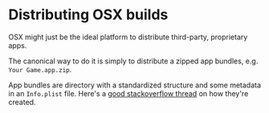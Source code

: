
# Distributing OSX builds

OSX might just be the ideal platform to distribute third-party, proprietary apps.

The canonical way to do it is simply to distribute a zipped app bundles,
e.g. `Your Game.app.zip`.

App bundles are directory with a standardized structure and some metadata
in an `Info.plist` file. Here's a [good stackoverflow thread][so-app] on how
they're created.

[so-app]: http://stackoverflow.com/questions/1596945/building-osx-app-bundle
